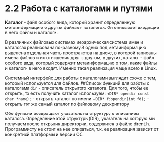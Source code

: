 # 2.2 Работа с каталогами и путями

**Каталог** - файл особого вида, который хранит определенную метаинформацию о других файлах и каталогах. Он описывает входящие в него файлы и каталоги.

В различных файловых системах иерархическая система имен и каталогах реализована по-разному.В одних под метаинформацию выделена отдельная часть пространства на диске, в которой записаны имена файлов и их отношения друг с другом, в других, каталог - файл особого вида, который содержит метаинформацию о том, какие файлы и каталоги в него входят. Именно такая реализация чаще всего в Linux.

Системный интерфейс для работы с каталогами выглядит схоже с тем, который используется для файлов.
##Список функций для работы с каталогами
`dir` - описатель открытого каталога. Для того, чтобы ее открыть, то есть получить каталог используем:
+`DIR* opendir(const char *name);` - открыть каталог по имени
+`DIR* fdopendir(int fd);` - открыть тот же самый каталог по файловому  дескриптору

Обе функции возвращают указатель на структуру с описанием каталога. Определение этой структуры(DIR), указатель на которую мы получаем после открытия директории, содержится в файле dirent.h. Программисту не стоит на нее опираться, т.к. ее реализация зависит от конкретной платформы и версии ОС.
